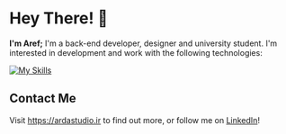 # Hey There! 👋

**I'm Aref;** I'm a back-end developer, designer and university student. I'm interested in development and work with the following technologies:

[![My Skills](https://skillicons.dev/icons?i=py,go,c,mongodb,django,flask,fastapi,pytorch,tensorflow,sklearn)](#)

## Contact Me

Visit <https://ardastudio.ir> to find out more, or follow me on [LinkedIn](https://www.linkedin.com/in/aref-daei)!

<!---
- 👋 Hi, I’m @aref-daei
- 👀 I’m interested in ...
- 🌱 I’m currently learning ...
- 💞️ I’m looking to collaborate on ...
- 📫 How to reach me ...
- 😄 Pronouns: ...
- ⚡ Fun fact: ...
--->
